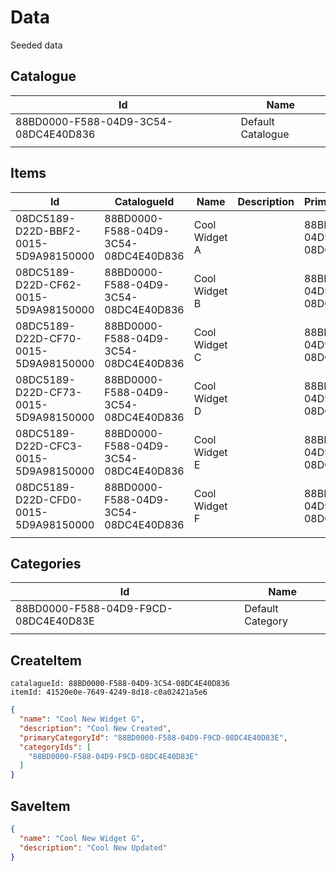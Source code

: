 # Data

Seeded data

## Catalogue

| Id                                   | Name              |
| ------------------------------------ | ----------------- |
| 88BD0000-F588-04D9-3C54-08DC4E40D836 | Default Catalogue |
|                                      |                   |

## Items

| Id                                   | CatalogueId                          | Name          | Description | PrimaryCategoryId                    |
| ------------------------------------ | ------------------------------------ | ------------- | ----------- | ------------------------------------ |
| 08DC5189-D22D-BBF2-0015-5D9A98150000 | 88BD0000-F588-04D9-3C54-08DC4E40D836 | Cool Widget A |             | 88BD0000-F588-04D9-F9CD-08DC4E40D83E |
| 08DC5189-D22D-CF62-0015-5D9A98150000 | 88BD0000-F588-04D9-3C54-08DC4E40D836 | Cool Widget B |             | 88BD0000-F588-04D9-F9CD-08DC4E40D83E |
| 08DC5189-D22D-CF70-0015-5D9A98150000 | 88BD0000-F588-04D9-3C54-08DC4E40D836 | Cool Widget C |             | 88BD0000-F588-04D9-F9CD-08DC4E40D83E |
| 08DC5189-D22D-CF73-0015-5D9A98150000 | 88BD0000-F588-04D9-3C54-08DC4E40D836 | Cool Widget D |             | 88BD0000-F588-04D9-F9CD-08DC4E40D83E |
| 08DC5189-D22D-CFC3-0015-5D9A98150000 | 88BD0000-F588-04D9-3C54-08DC4E40D836 | Cool Widget E |             | 88BD0000-F588-04D9-F9CD-08DC4E40D83E |
| 08DC5189-D22D-CFD0-0015-5D9A98150000 | 88BD0000-F588-04D9-3C54-08DC4E40D836 | Cool Widget F |             | 88BD0000-F588-04D9-F9CD-08DC4E40D83E |
|                                      |                                      |               |             |                                      |

## Categories

| Id                                   | Name             |
| ------------------------------------ | ---------------- |
| 88BD0000-F588-04D9-F9CD-08DC4E40D83E | Default Category |
|                                      |                  |

## CreateItem

```
catalagueId: 88BD0000-F588-04D9-3C54-08DC4E40D836
itemId: 41520e0e-7649-4249-8d18-c0a02421a5e6
```

```json
{
  "name": "Cool New Widget G",
  "description": "Cool New Created",
  "primaryCategoryId": "88BD0000-F588-04D9-F9CD-08DC4E40D83E",
  "categoryIds": [
    "88BD0000-F588-04D9-F9CD-08DC4E40D83E"
  ]
}
```

## SaveItem

```json
{
  "name": "Cool New Widget G",
  "description": "Cool New Updated"
}
```
